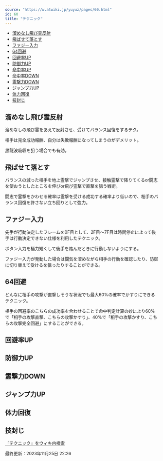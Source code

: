```yaml
---
source: "https://w.atwiki.jp/yuyuz/pages/60.html"
id: 60
title: "テクニック"
---
```


* [溜めなし飛び霊反射](#4)
* [飛ばせて落とす](#3)
* [ファジー入力](#1)
* [64回避](#2)
* [回避率UP](#5)
* [防御力UP](#6)
* [命中率UP](#7)
* [命中率DOWN](#8)
* [霊撃力DOWN](#9)
* [ジャンプ力UP](#10)
* [体力回復](#11)
* [技封じ](#12)

## 溜めなし飛び霊反射

溜めなしの飛び霊をあえて反射させ、受けてバランス回復をするテク。
  
相手は完全成功報酬、自分は失敗報酬になってしまうのがデメリット。
  
黒龍波吸収を狙う場合でも有効。

## 飛ばせて落とす

バランスの減った相手を地上霊撃でジャンプさせ、接触霊撃で降りてくるor闘志を使おうとしたところを伸びor飛び霊撃で直撃を狙う戦術。
  
闘志で霊撃をかわせる確率は霊撃を受ける成功する確率より低いので、相手のバランス回復を許さない立ち回りとして強力。

## ファジー入力

先手が行動決定したフレームを0F目として、2F目～7F目は時間停止によって後手は行動決定できない仕様を利用したテクニック。
  
ボタン入力を極力短くして後手を踏んだときに行動しないようにする。
  
ファジー入力が発動した場合は闘気を溜めながら相手の行動を確認したり、防御に切り替えて受けるを狙ったりすることができる。

## 64回避

どんなに相手の攻撃が直撃しそうな状況でも最大60%の確率でかすりにできるテクニック。
  
相手の回避率のこちらの成功率を合わせることで命中判定計算の妙により60%で「相手の攻撃直撃、こちらの攻撃かすり」、40%で「相手の攻撃かすり、こちらの攻撃完全回避」にすることができる。

## 回避率UP

## 防御力UP

## 霊撃力DOWN

## ジャンプ力UP

## 体力回復

## 技封じ

[「テクニック」をウィキ内検索](https://w.atwiki.jp//w.atwiki.jp/yuyuz/search?andor=and&keyword=%E3%83%86%E3%82%AF%E3%83%8B%E3%83%83%E3%82%AF)

最終更新：2023年11月25日 22:26
